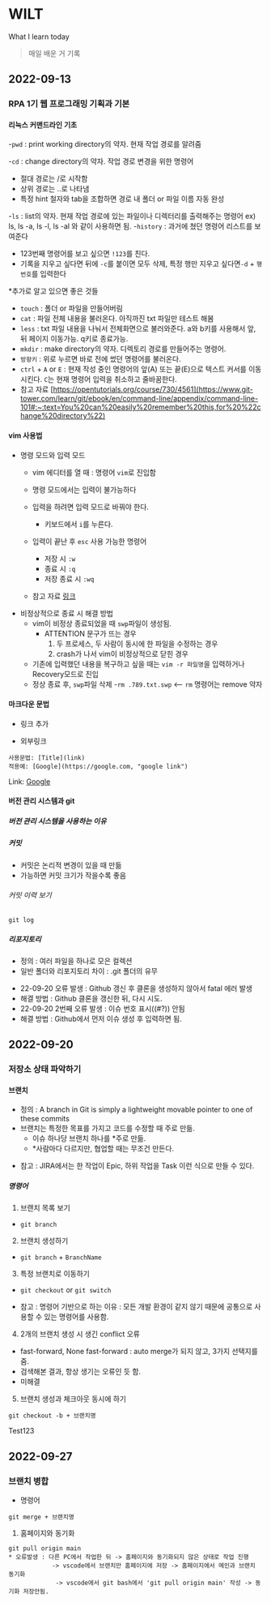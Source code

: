# WILT
What I learn today 
>매일 배운 거 기록

## 2022-09-13
### RPA 1기 웹 프로그래밍 기획과 기본
#### 리눅스 커맨드라인 기초
-`pwd` : print working directory의 약자. 현재 작업 경로를 알려줌

-`cd` : change directory의 약자. 작업 경로 변경을 위한 명령어
  - 절대 경로는 /로 시작함
  - 상위 경로는 ..로 나타냄
  - 특정 hint 철자와 tab을 조합하면 경로 내 폴더 or 파일 이름 자동 완성
  
-`ls` : list의 약자. 현재 작업 경로에 있는 파일이나 디렉터리를 출력해주는 명령어
  ex) ls, ls -a, ls -l, ls -al 와 같이 사용하면 됨.
-`history` : 과거에 쳤던 명령어 리스트를 보여준다
  - 123번째 명령어를 보고 싶으면 `!123`를 친다.
  - 기록을 지우고 싶다면 뒤에 `-c`를 붙이면 모두 삭제, 특정 행만 지우고 싶다면`-d` + `행 번호`를 입력한다 
  
*추가로 알고 있으면 좋은 것들
  - `touch` : 폴더 or 파일을 만들어버림
  - `cat` : 파일 전체 내용을 불러온다. 아직까진 txt 파일만 테스트 해봄
  - `less` : txt 파일 내용을 나눠서 전체화면으로 불러와준다. a와 b키를 사용해서 앞, 뒤 페이지 이동가능. q키로 종료가능.
  - `mkdir` : make directory의 약자. 디렉토리 경로를 만들어주는 명령어.
  - `방향키` : 위로 누르면 바로 전에 썼던 명령어를 불러온다.
  - `ctrl` + `A` or `E` : 현재 작성 중인 명령어의 앞(A) 또는 끝(E)으로 텍스트 커서를 이동시킨다. `C`는 현재 명령어 입력을 취소하고 줄바꿈한다.
  - 참고 자료  [https://opentutorials.org/course/730/4561](https://www.git-tower.com/learn/git/ebook/en/command-line/appendix/command-line-101#:~:text=You%20can%20easily%20remember%20this,for%20%22change%20directory%22)
#### vim 사용법
  - 명령 모드와 입력 모드
    - vim 에디터를 열 때 : 명령어 `vim`로 진입함
    
    - 명령 모드에서는 입력이 불가능하다
    
    - 입력을 하려면 입력 모드로 바꿔야 한다.
      - 키보드에서 `i`를 누른다.
      
    - 입력이 끝난 후 `esc`
      사용 가능한 명령어
      - 저장 시 `:w`
      - 종료 시 `:q`
      - 저장 종료 시 `:wq`
    - 참고 자료 [링크](https://opentutorials.org/course/730/4561)
  - 비정상적으로 종료 시 해결 방법
    - vim이 비정상 종료되었을 때 `swp`파일이 생성됨.
      - ATTENTION 문구가 뜨는 경우
        1. 두 프로세스, 두 사람이 동시에 한 파일을 수정하는 경우
        2. crash가 나서 vim이 비정상적으로 닫힌 경우
    - 기존에 입력했던 내용을 복구하고 싶을 때는 `vim -r 파일명`을 입력하거나 Recovery모드로 진입
    - 정상 종료 후, `swp`파일 삭제
      -`rm .789.txt.swp` <-- `rm` 명령어는 remove 약자
#### 마크다운 문법
- 링크 추가

* 외부링크
```
사용문법: [Title](link)
적용예: [Google](https://google.com, "google link")
```
Link: [Google](https://google.com, "google link")


#### 버전 관리 시스템과 git


##### 버전 관리 시스템을 사용하는 이유


##### 커밋
- 커밋은 논리적 변경이 있을 때 만듦
- 가능하면 커밋 크기가 작을수록 좋음
###### 커밋 이력 보기
```
git log
```
##### 리포지토리
- 정의 : 여러 파일을 하나로 모은 컬렉션
- 일반 폴더와 리포지토리 차이 : .git 폴더의 유무
* 22-09-20 오류 발생 : Github 갱신 후 클론을 생성하지 않아서 fatal 에러 발생
* 해결 방법 : Github 클론을 갱신한 뒤, 다시 시도.
* 22-09-20 2번째 오류 발생 : 이슈 번호 표시((#?)) 안됨
* 해결 방법 : Github에서 먼저 이슈 생성 후 입력하면 됨.
## 2022-09-20
### 저장소 상태 파악하기

#### 브랜치

- 정의 : A branch in Git is simply a lightweight movable pointer to one of these commits
- 브랜치는 특정한 목표를 가지고 코드를 수정할 때 주로 만듦.
  - 이슈 하나당 브랜치 하나를 *주로 만듦.
  - *사람마다 다르지만, 협업할 때는 무조건 만든다.
* 참고 : JIRA에서는 한 작업이 Epic, 하위 작업을 Task 이런 식으로 만들 수 있다.

##### 명령어 

1. 브랜치 목록 보기
- `git branch`
2. 브랜치 생성하기
- `git branch` + `BranchName`
3. 특정 브랜치로 이동하기
- `git checkout` or `git switch`
* 참고 : 명령어 기반으로 하는 이유 : 모든 개발 환경이 같지 않기 때문에 공통으로 사용할 수 있는 명령어를 사용함.

4. 2개의 브랜치 생성 시 생긴 conflict 오류
- fast-forward, None fast-forward : auto merge가 되지 않고, 3가지 선택지를 줌.
- 검색해본 결과, 항상 생기는 오류인 듯 함.
- 미해결

5. 브랜치 생성과 체크아웃 동시에 하기
```
git checkout -b + 브랜치명
```
Test123

## 2022-09-27
### 브랜치 병합

- 명령어
```
git merge + 브랜치명

```
1. 홈페이지와 동기화
```
git pull origin main
* 오류발생 : 다른 PC에서 작업한 뒤 -> 홈페이지와 동기화되지 않은 상태로 작업 진행 
            -> vscode에서 브랜치만 홈페이지에 저장 -> 홈페이지에서 메인과 브랜치 동기화
             -> vscode에서 git bash에서 'git pull origin main' 작성 -> 동기화 저장안됨.

```
